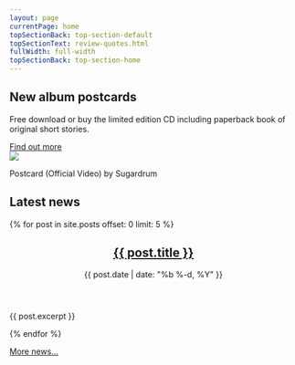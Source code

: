 ```yaml
---
layout: page
currentPage: home
topSectionBack: top-section-default
topSectionText: review-quotes.html	
fullWidth: full-width
topSectionBack: top-section-home
---
```


<section class="new-album-section">
	<div class="col-cont">
		<div class="col-xs-12 col-sm-6 col-md-6 album-text">			
			<h2>New album postcards</h2>
			<p>Free download or buy the limited edition CD including paperback book of original short stories.</p>
			<div class="text-center clearfix"><a href="/listen/" class="btn btn-info">Find out more</a></div>
		</div>
		<!-- <a href="/listen/"><img src="http://files.sugardrum.com/img/record-covers/postcards.jpg" alt="Postcards by Sugardrum" /></a> -->
		<div class="section-photo"></div>		
	</div>
</section>

<section class="videos-section">
	<div class="col-cont">
		<div class="youtube-container home-youtube-container embed-responsive embed-responsive-16by9 embed-responsive-item" id="videoPlayer">
			<div class="homeVideoThumbnail home-videoplayer" id="vid-4pM6WphmRhQ"><img src="http://img.youtube.com/vi/4pM6WphmRhQ/0.jpg" /></div>
			<i class="fa fa-youtube-play homeVideoPlayButton"></i>	
		</div>
		<p class="col-xs-12">Postcard (Official Video) by Sugardrum</p>
	</div>
</section>

<div class="col-cont text-section">
	<h2 class="h1 col-xs-12 col-sm-10 col-sm-offset-1">Latest news</h2>
	{% for post in site.posts offset: 0 limit: 5 %}
	<article class="col-xs-12 col-sm-10 col-sm-offset-1 post">	
		<header>			
			<h2><a class="post-link" href="{{ post.url | prepend: site.baseurl }}">{{ post.title }}</a></h2>		
			<date>{{ post.date | date: "%b %-d, %Y" }}</date>
		</header>
		<p class="text-col">{{ post.excerpt }}</p>
	</article>  
	{% endfor %}
	<p class="col-xs-12 col-sm-10 col-sm-offset-1"><a href="/blog/">More news&hellip;</a></p>
</div>

